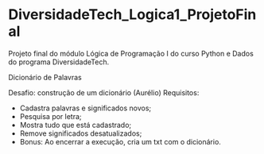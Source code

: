 # DiversidadeTech_Logica1_ProjetoFinal
Projeto final do módulo Lógica de Programação I do curso Python e Dados do programa DiversidadeTech.

Dicionário de Palavras

Desafio: construção de um dicionário (Aurélio)
Requisitos: 
- Cadastra palavras e significados novos;
- Pesquisa por letra;
- Mostra tudo que está cadastrado;
- Remove significados desatualizados;
- Bonus: Ao encerrar a execução, cria um txt com o dicionário.
